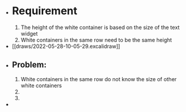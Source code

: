 - # Requirement
  1. The height of the white container is based on the size of the text widget
  2. White containers in the same row need to be the same height
- [[draws/2022-05-28-10-05-29.excalidraw]]
- ## Problem:
  1. White containers in the same row do not know the size of other white containers
  2. 
  3.
-